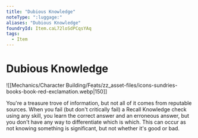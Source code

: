 ```yaml
---
title: "Dubious Knowledge"
noteType: ":luggage:"
aliases: "Dubious Knowledge"
foundryId: Item.caL72loSdPCqsYAq
tags:
  - Item
---
```


# Dubious Knowledge
![[Mechanics/Character Building/Feats/zz_asset-files/icons-sundries-books-book-red-exclamation.webp|150]]

You're a treasure trove of information, but not all of it comes from reputable sources. When you fail (but don't critically fail) a Recall Knowledge check using any skill, you learn the correct answer and an erroneous answer, but you don't have any way to differentiate which is which. This can occur as not knowing something is significant, but not whether it's good or bad.
